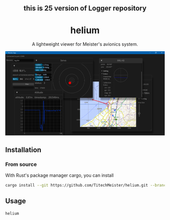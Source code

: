 <div align="center">

## this is 25 version of Logger repository

# helium

A lightweight viewer for Meister's avionics system.

</div>

![helium](docs/images/screenshots.png)

## Installation

### From source

With Rust's package manager cargo, you can install

```sh
cargo install --git https://github.com/TitechMeister/helium.git --branch main
```

## Usage

```sh
helium
```
